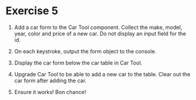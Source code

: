 # Exercise 5

1. Add a car form to the Car Tool component. Collect the make, model, year, color and price of a new car. Do not display an input field for the id.

2. On each keystroke, output the form object to the console.

3. Display the car form below the car table in Car Tool.

4. Upgrade Car Tool to be able to add a new car to the table. Clear out the car form after adding the car.

5. Ensure it works! Bon chance!